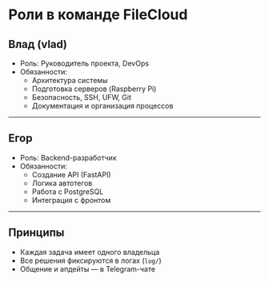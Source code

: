 #  Роли в команде FileCloud

## Влад (vlad)
- Роль: Руководитель проекта, DevOps
- Обязанности:
  - Архитектура системы
  - Подготовка серверов (Raspberry Pi)
  - Безопасность, SSH, UFW, Git
  - Документация и организация процессов

---

## Егор
- Роль: Backend-разработчик
- Обязанности:
  - Создание API (FastAPI)
  - Логика автотегов
  - Работа с PostgreSQL
  - Интеграция с фронтом

---

## Принципы
- Каждая задача имеет одного владельца
- Все решения фиксируются в логах (`log/`)
- Общение и апдейты — в Telegram-чате

